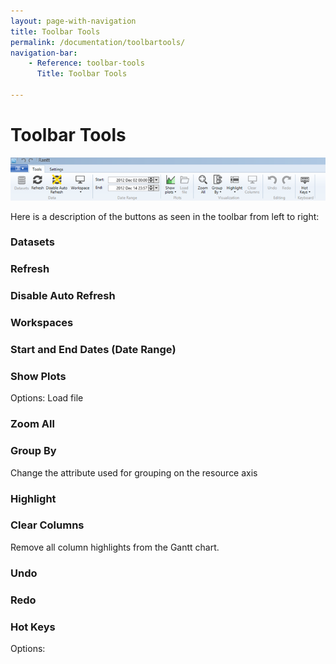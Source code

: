 ```yaml
---
layout: page-with-navigation
title: Toolbar Tools
permalink: /documentation/toolbartools/
navigation-bar:
    - Reference: toolbar-tools
      Title: Toolbar Tools

---
```

# Toolbar Tools

![Toolbar Tools](img/ToolbarTools.png)


Here is a description of the buttons as seen in the toolbar from left to right:

### Datasets

### Refresh

### Disable Auto Refresh


### Workspaces

### Start and End Dates (Date Range)

### Show Plots

Options: Load file


### Zoom All

### Group By

Change the attribute used for grouping on the resource axis

### Highlight

### Clear Columns

Remove all column highlights from the Gantt chart.

### Undo

### Redo


### Hot Keys

Options:
